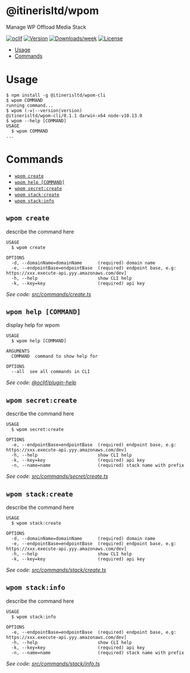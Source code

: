@itinerisltd/wpom
=================

Manage WP Offload Media Stack

[![oclif](https://img.shields.io/badge/cli-oclif-brightgreen.svg)](https://oclif.io)
[![Version](https://img.shields.io/npm/v/@itinerisltd/wpom.svg)](https://npmjs.org/package/@itinerisltd/wpom)
[![Downloads/week](https://img.shields.io/npm/dw/@itinerisltd/wpom.svg)](https://npmjs.org/package/@itinerisltd/wpom)
[![License](https://img.shields.io/npm/l/@itinerisltd/wpom.svg)](https://github.com/itinerisltd/wpom/blob/master/package.json)

<!-- toc -->
* [Usage](#usage)
* [Commands](#commands)
<!-- tocstop -->
# Usage
<!-- usage -->
```sh-session
$ npm install -g @itinerisltd/wpom-cli
$ wpom COMMAND
running command...
$ wpom (-v|--version|version)
@itinerisltd/wpom-cli/0.1.1 darwin-x64 node-v10.13.0
$ wpom --help [COMMAND]
USAGE
  $ wpom COMMAND
...
```
<!-- usagestop -->
# Commands
<!-- commands -->
* [`wpom create`](#wpom-create)
* [`wpom help [COMMAND]`](#wpom-help-command)
* [`wpom secret:create`](#wpom-secretcreate)
* [`wpom stack:create`](#wpom-stackcreate)
* [`wpom stack:info`](#wpom-stackinfo)

## `wpom create`

describe the command here

```
USAGE
  $ wpom create

OPTIONS
  -d, --domainName=domainName      (required) domain name
  -e, --endpointBase=endpointBase  (required) endpoint base, e.g: https://xxx.execute-api.yyy.amazonaws.com/dev]
  -h, --help                       show CLI help
  -k, --key=key                    (required) api key
```

_See code: [src/commands/create.ts](https://github.com/itinerisltd/wpom/blob/v0.1.1/src/commands/create.ts)_

## `wpom help [COMMAND]`

display help for wpom

```
USAGE
  $ wpom help [COMMAND]

ARGUMENTS
  COMMAND  command to show help for

OPTIONS
  --all  see all commands in CLI
```

_See code: [@oclif/plugin-help](https://github.com/oclif/plugin-help/blob/v2.1.4/src/commands/help.ts)_

## `wpom secret:create`

describe the command here

```
USAGE
  $ wpom secret:create

OPTIONS
  -e, --endpointBase=endpointBase  (required) endpoint base, e.g: https://xxx.execute-api.yyy.amazonaws.com/dev]
  -h, --help                       show CLI help
  -k, --key=key                    (required) api key
  -n, --name=name                  (required) stack name with prefix
```

_See code: [src/commands/secret/create.ts](https://github.com/itinerisltd/wpom/blob/v0.1.1/src/commands/secret/create.ts)_

## `wpom stack:create`

describe the command here

```
USAGE
  $ wpom stack:create

OPTIONS
  -d, --domainName=domainName      (required) domain name
  -e, --endpointBase=endpointBase  (required) endpoint base, e.g: https://xxx.execute-api.yyy.amazonaws.com/dev]
  -h, --help                       show CLI help
  -k, --key=key                    (required) api key
```

_See code: [src/commands/stack/create.ts](https://github.com/itinerisltd/wpom/blob/v0.1.1/src/commands/stack/create.ts)_

## `wpom stack:info`

describe the command here

```
USAGE
  $ wpom stack:info

OPTIONS
  -e, --endpointBase=endpointBase  (required) endpoint base, e.g: https://xxx.execute-api.yyy.amazonaws.com/dev]
  -h, --help                       show CLI help
  -k, --key=key                    (required) api key
  -n, --name=name                  (required) stack name with prefix
```

_See code: [src/commands/stack/info.ts](https://github.com/itinerisltd/wpom/blob/v0.1.1/src/commands/stack/info.ts)_
<!-- commandsstop -->
